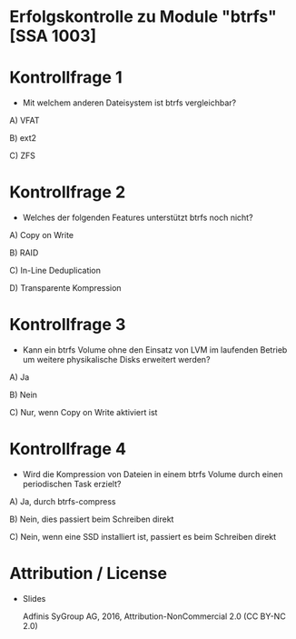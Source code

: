 # Erfolgskontrolle zu Module "btrfs" [SSA 1003]

# Kontrollfrage 1

* Mit welchem anderen Dateisystem ist btrfs vergleichbar?

A) VFAT

B) ext2

C) ZFS

# Kontrollfrage 2

* Welches der folgenden Features unterstützt btrfs noch nicht?

A) Copy on Write

B) RAID

C) In-Line Deduplication

D) Transparente Kompression

# Kontrollfrage 3

* Kann ein btrfs Volume ohne den Einsatz von LVM im laufenden Betrieb um weitere physikalische Disks erweitert werden?

A) Ja

B) Nein

C) Nur, wenn Copy on Write aktiviert ist

# Kontrollfrage 4

* Wird die Kompression von Dateien in einem btrfs Volume durch einen periodischen Task erzielt?

A) Ja, durch btrfs-compress

B) Nein, dies passiert beim Schreiben direkt

C) Nein, wenn eine SSD installiert ist, passiert es beim Schreiben direkt

# Attribution / License

* Slides

  Adfinis SyGroup AG, 2016, Attribution-NonCommercial 2.0 (CC BY-NC 2.0)
